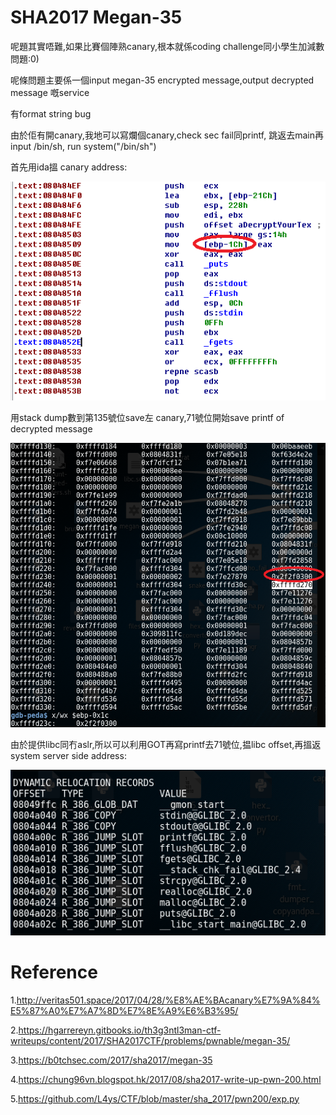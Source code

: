 # SHA2017 Megan-35

呢題其實唔難,如果比賽個陣熟canary,根本就係coding challenge同小學生加減數問題:0)

呢條問題主要係一個input megan-35 encrypted message,output decrypted message 嘅service

有format string bug


由於佢有開canary,我地可以寫爛個canary,check sec fail同printf, 跳返去main再input /bin/sh, run system("/bin/sh")


首先用ida搵 canary address:


![alt text](1.png)



用stack dump數到第135號位save左 canary,71號位開始save printf of decrypted message



![alt text](2.png)



由於提供libc同冇aslr,所以可以利用GOT再寫printf去71號位,揾libc offset,再搵返system server side address:



![alt text](3.png)





Reference
==========================
1.http://veritas501.space/2017/04/28/%E8%AE%BAcanary%E7%9A%84%E5%87%A0%E7%A7%8D%E7%8E%A9%E6%B3%95/

2.https://hgarrereyn.gitbooks.io/th3g3ntl3man-ctf-writeups/content/2017/SHA2017CTF/problems/pwnable/megan-35/

3.https://b0tchsec.com/2017/sha2017/megan-35

4.https://chung96vn.blogspot.hk/2017/08/sha2017-write-up-pwn-200.html

5.https://github.com/L4ys/CTF/blob/master/sha_2017/pwn200/exp.py

